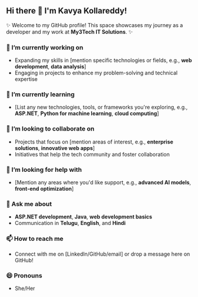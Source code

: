 ## Hi there 👋 I'm Kavya Kollareddy!

✨ Welcome to my GitHub profile! This space showcases my journey as a developer and my work at **My3Tech IT Solutions**. ✨

### 🔭 I’m currently working on
- Expanding my skills in [mention specific technologies or fields, e.g., **web development**, **data analysis**]
- Engaging in projects to enhance my problem-solving and technical expertise

### 🌱 I’m currently learning
- [List any new technologies, tools, or frameworks you're exploring, e.g., **ASP.NET**, **Python for machine learning**, **cloud computing**]

### 👯 I’m looking to collaborate on
- Projects that focus on [mention areas of interest, e.g., **enterprise solutions**, **innovative web apps**]
- Initiatives that help the tech community and foster collaboration

### 🤔 I’m looking for help with
- [Mention any areas where you'd like support, e.g., **advanced AI models**, **front-end optimization**]

### 💬 Ask me about
- **ASP.NET development**, **Java**, **web development basics**
- Communication in **Telugu**, **English**, and **Hindi**

### 📫 How to reach me
- Connect with me on [LinkedIn/GitHub/email] or drop a message here on GitHub!

### 😄 Pronouns
- She/Her



